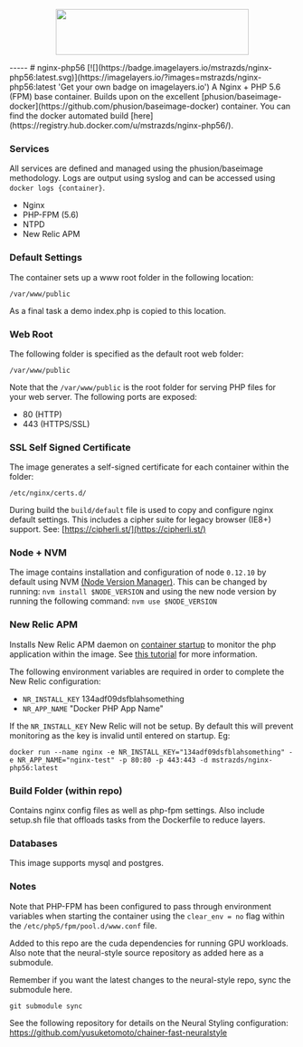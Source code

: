 <p align="center">
  <a href="http://docker.io">
    <img height="81" width="341" src="http://upload.wikimedia.org/wikipedia/commons/7/79/Docker_(container_engine)_logo.png">
  </a>
</p>
-----
# nginx-php56 [![](https://badge.imagelayers.io/mstrazds/nginx-php56:latest.svg)](https://imagelayers.io/?images=mstrazds/nginx-php56:latest 'Get your own badge on imagelayers.io')
A Nginx + PHP 5.6 (FPM) base container. Builds upon on the excellent [phusion/baseimage-docker](https://github.com/phusion/baseimage-docker) container. You can find the docker automated build [here](https://registry.hub.docker.com/u/mstrazds/nginx-php56/).

### Services
All services are defined and managed using the phusion/baseimage methodology. Logs are output using syslog and can be accessed using ``docker logs {container}``.

* Nginx
* PHP-FPM (5.6)
* NTPD
* New Relic APM

### Default Settings
The container sets up a www root folder in the following location:

``/var/www/public``

As a final task a demo index.php is copied to this location.

### Web Root
The following folder is specified as the default root web folder:

``/var/www/public``

Note that the ``/var/www/public`` is the root folder for serving PHP files for your web server. The following ports are exposed:

* 80 (HTTP)
* 443 (HTTPS/SSL)

### SSL Self Signed Certificate
The image generates a self-signed certificate for each container within the folder:

``/etc/nginx/certs.d/``

During build the ``build/default`` file is used to copy and configure nginx default settings. This includes a cipher suite for legacy browser (IE8+) support. See: [https://cipherli.st/](https://cipherli.st/)

### Node + NVM
The image contains installation and configuration of node ``0.12.10`` by default using NVM [(Node Version Manager)](https://github.com/creationix/nvm). This can be changed by running: ``nvm install $NODE_VERSION`` and using the new node version by running the following command: ``nvm use $NODE_VERSION``

### New Relic APM
Installs New Relic APM daemon on [container startup](https://github.com/phusion/baseimage-docker#running_startup_scripts) to monitor the php application within the image. See [this tutorial](http://code.tutsplus.com/tutorials/how-to-monitor-docker-based-applications-using-new-relic--cms-24891) for more information.

The following environment variables are required in order to complete the New Relic configuration:

* ``NR_INSTALL_KEY`` 134adf09dsfblahsomething
* ``NR_APP_NAME`` "Docker PHP App Name"

If the ``NR_INSTALL_KEY`` New Relic will not be setup. By default this will prevent monitoring as the key is invalid until entered on startup. Eg:

``docker run --name nginx -e NR_INSTALL_KEY="134adf09dsfblahsomething" -e NR_APP_NAME="nginx-test" -p 80:80 -p 443:443 -d mstrazds/nginx-php56:latest``

### Build Folder (within repo)
Contains nginx config files as well as php-fpm settings. Also include setup.sh file that offloads tasks from the Dockerfile to reduce layers.

### Databases
This image supports mysql and postgres.

### Notes
Note that PHP-FPM has been configured to pass through environment variables when starting the container using the ``clear_env = no`` flag within the ``/etc/php5/fpm/pool.d/www.conf`` file.

Added to this repo are the cuda dependencies for running GPU workloads. Also note that the neural-style source repository as added here as a submodule.

Remember if you want the latest changes to the neural-style repo, sync the submodule here.

``git submodule sync``

See the following repository for details on the Neural Styling configuration:
https://github.com/yusuketomoto/chainer-fast-neuralstyle

